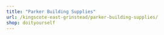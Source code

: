 ```yaml
---
title: "Parker Building Supplies"
url: /kingscote-east-grinstead/parker-building-supplies/
shop: doityourself
---
```

